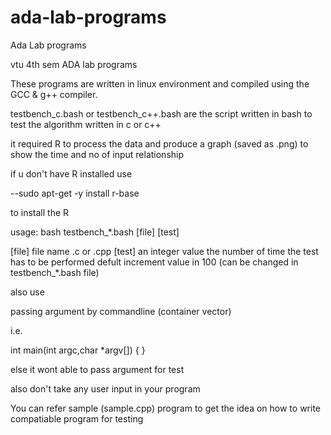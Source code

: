 # ada-lab-programs
Ada Lab programs

vtu 4th sem ADA lab programs

These programs are written in linux environment and compiled using the GCC & g++ compiler.

testbench_c.bash or testbench_c++.bash are the script written in bash to test the algorithm written in c or c++

it required R to process the data and produce a graph (saved as <name>.png) to show the time and no of input relationship 

if u don't have R installed use 

--sudo apt-get -y install r-base

to install the R

usage: bash testbench_*.bash [file] [test]

 [file] 	file name <name>.c or <name>.cpp
 [test]		an integer value the number of time the test has to be performed
			defult increment value in 100 (can be changed in testbench_*.bash file) 


also use 

passing argument by commandline (container vector)

i.e.

int main(int argc,char *argv[])
{
}

else it wont able to pass argument for test

also don't take any user input in your program 

You can refer sample (sample.cpp) program to get the idea on how to write compatiable program for testing

